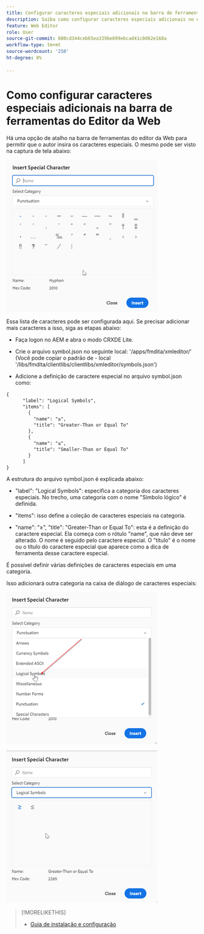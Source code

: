 ```yaml
---
title: Configurar caracteres especiais adicionais na barra de ferramentas do Editor da Web
description: Saiba como configurar caracteres especiais adicionais no editor da Web do AEM Guides.
feature: Web Editor
role: User
source-git-commit: 880cd344ceb65ea339be699ebcad41c0d62e168a
workflow-type: tm+mt
source-wordcount: '250'
ht-degree: 0%

---
```


# Como configurar caracteres especiais adicionais na barra de ferramentas do Editor da Web

Há uma opção de atalho na barra de ferramentas do editor da Web para permitir que o autor insira os caracteres especiais.
O mesmo pode ser visto na captura de tela abaixo:

![Caracteres especiais](assets/special-chars.png)


Essa lista de caracteres pode ser configurada aqui. Se precisar adicionar mais caracteres a isso, siga as etapas abaixo:

+ Faça logon no AEM e abra o modo CRXDE Lite.

+ Crie o arquivo symbol.json no seguinte local: &#39;/apps/fmdita/xmleditor/&#39; (Você pode copiar o padrão de - local &#39;/libs/fmdita/clientlibs/clientlibs/xmleditor/symbols.json&#39;)

+ Adicione a definição de caractere especial no arquivo symbol.json como:

```
{
      "label": "Logical Symbols",
      "items": [
        {
          "name": "≥",
          "title": "Greater-Than or Equal To"
        },
        {
          "name": "≤",
          "title": "Smaller-Than or Equal To"
        }
      ]
}
```

A estrutura do arquivo symbol.json é explicada abaixo:

+ &quot;label&quot;: &quot;Logical Symbols&quot;: especifica a categoria dos caracteres especiais. No trecho, uma categoria com o nome &quot;Símbolo lógico&quot; é definida.

+ &quot;items&quot;: isso define a coleção de caracteres especiais na categoria.

+ &quot;name&quot;: &quot;≥&quot;, &quot;title&quot;: &quot;Greater-Than or Equal To&quot;: esta é a definição do caractere especial. Ela começa com o rótulo &quot;name&quot;, que não deve ser alterado. O nome é seguido pelo caractere especial. O &quot;título&quot; é o nome ou o título do caractere especial que aparece como a dica de ferramenta desse caractere especial.

É possível definir várias definições de caracteres especiais em uma categoria.

Isso adicionará outra categoria na caixa de diálogo de caracteres especiais:

![Categoria de Símbolo Especial](assets/special-char-category.png)

![Inserir caractere especial](assets/insert-special-char.png)

>[!MORELIKETHIS]
>
>+ [Guia de instalação e configuração](https://helpx.adobe.com/content/dam/help/en/xml-documentation-solution/3-6/XML-Documentation-for-Adobe-Experience-Manager_Installation-Configuration-Guide_EN.pdf)
